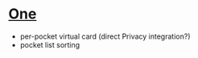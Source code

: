 # [One](https://onefinance.com)

- per-pocket virtual card (direct Privacy integration?)
- pocket list sorting
